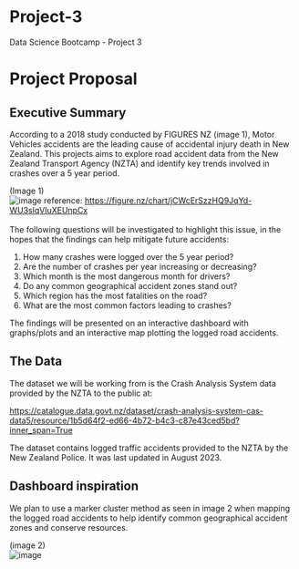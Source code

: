 # Project-3
Data Science Bootcamp - Project 3

# Project Proposal
## Executive Summary
According to a 2018 study conducted by FIGURES NZ (image 1), Motor Vehicles accidents are the leading cause of accidental injury death in New Zealand. This projects aims to explore road accident data from the New Zealand Transport Agency (NZTA) and identify key trends involved in crashes over a 5 year period.

(Image 1) <br/>
![image](https://github.com/Jadon55/Project-3/assets/91498217/de7da3ef-22ac-40fc-af8b-5da442bb172f)
reference: https://figure.nz/chart/jCWcErSzzHQ9JqYd-WU3slqVIuXEUnpCx </br>
</br>
The following questions will be investigated to highlight this issue, in the hopes that the findings can help mitigate future accidents:

1. How many crashes were logged over the 5 year period?
2. Are the number of crashes per year increasing or decreasing?
3. Which month is the most dangerous month for drivers?
4. Do any common geographical accident zones stand out?
5. Which region has the most fatalities on the road?
6. What are the most common factors leading to crashes?

The findings will be presented on an interactive dashboard with graphs/plots and an interactive map plotting the logged road accidents.

## The Data
The dataset we will be working from is the Crash Analysis System data provided by the NZTA to the public at: </br> 

https://catalogue.data.govt.nz/dataset/crash-analysis-system-cas-data5/resource/1b5d64f2-ed66-4b72-b4c3-c87e43ced5bd?inner_span=True </br>

The dataset contains logged traffic accidents provided to the NZTA by the New Zealand Police. It was last updated in August 2023.

## Dashboard inspiration
We plan to use a marker cluster method as seen in image 2 when mapping the logged road accidents to help identify common geographical accident zones and conserve resources. </br>

(image 2) </br>
![image](https://github.com/Jadon55/Project-3/assets/91498217/fbdc41ef-a356-4070-ad88-38c65b38b0c6)

